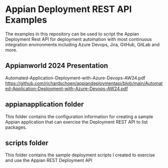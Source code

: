 # Appian Deployment REST API Examples
The examples in this repository can be used to script the Appian Deployment Rest API for deployment automation with most continuous integration environments including Azure Devops, Jira, GitHub, GitLab and more. 

## Appianworld 2024 Presentation
Automated-Application-Deployment-with-Azure-Devops-AW24.pdf   
https://github.com/richardschoen/appiandeploymentapi/blob/main/Automated-Application-Deployment-with-Azure-Devops-AW24.pdf

## appianapplication folder
This folder contains the configuration information for creating a sample Appian application that can exercise the Deployment REST API to list packages. 

## scripts folder
This folder contains the sample deployment scripts I created to exercise and use the Appian REST Deployment API

